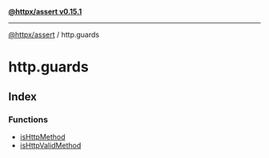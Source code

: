 [**@httpx/assert v0.15.1**](../README.md)

***

[@httpx/assert](../README.md) / http.guards

# http.guards

## Index

### Functions

- [isHttpMethod](functions/isHttpMethod.md)
- [isHttpValidMethod](functions/isHttpValidMethod.md)

